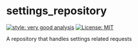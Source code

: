 # settings_repository

[![style: very good analysis][very_good_analysis_badge]][very_good_analysis_link]
[![License: MIT][license_badge]][license_link]

A repository that handles settings related requests

[license_badge]: https://img.shields.io/badge/license-MIT-blue.svg
[license_link]: https://opensource.org/licenses/MIT
[very_good_analysis_badge]: https://img.shields.io/badge/style-very_good_analysis-B22C89.svg
[very_good_analysis_link]: https://pub.dev/packages/very_good_analysis